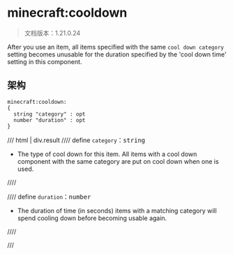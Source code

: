 # minecraft:cooldown

> 文档版本：1.21.0.24

After you use an item, all items specified with the same `cool down category` setting becomes unusable for the duration specified by the 'cool down time' setting in this component.

## 架构

```mcschema
minecraft:cooldown:
{
  string "category" : opt
  number "duration" : opt
}

```

/// html | div.result
//// define
`category`：<samp>string</samp>

- The type of cool down for this item. All items with a cool down component with the same category are put on cool down when one is used.


////


//// define
`duration`：<samp>number</samp>

- The duration of time (in seconds) items with a matching category will spend cooling down before becoming usable again.


////


///

